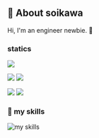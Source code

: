 ## 🎫 About soikawa
Hi, I'm an engineer newbie. 👶

### statics
![](http://github-profile-summary-cards.vercel.app/api/cards/profile-details?username=soikawachihiro41&theme=react)

![](http://github-profile-summary-cards.vercel.app/api/cards/repos-per-language?username=soikawachihiro41&theme=react)
![](http://github-profile-summary-cards.vercel.app/api/cards/most-commit-language?username=soikawachihiro41&theme=react)

![](http://github-profile-summary-cards.vercel.app/api/cards/stats?username=soikawachihiro41&theme=react)
![](http://github-profile-summary-cards.vercel.app/api/cards/productive-time?username=soikawachihiro41&theme=react&utcOffset=8)


### 🌱 my skills
<img alt="my skills" src="https://skillicons.dev/icons?theme=light&perline=8&i=html,css,js,ruby,rails,tailwind,git,github,figma,docker,RSpec" />
